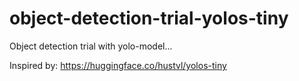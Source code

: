 # object-detection-trial-yolos-tiny

Object detection trial with yolo-model... 

Inspired by: https://huggingface.co/hustvl/yolos-tiny

